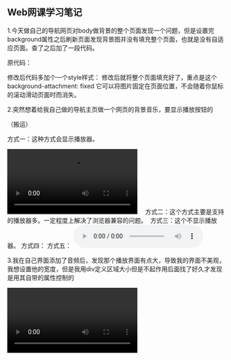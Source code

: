 ﻿## Web网课学习笔记

1.今天做自己的导航网页对body做背景的整个页面发现一个问题，但是设置完 background属性之后刷新页面发现背景图并没有填充整个页面，也就是没有自适应页面。查了之后加了一段代码。

原代码：

<body background="imagines/beijing.png" >
修改后代码多加个一个style样式：

<body background="imagines/beijing.png"     
    style=" background-repeat:no-repeat ;      
  background-size:100% 100%;       
  background-attachment: fixed ;" >
修改后就将整个页面填充好了，重点是这个background-attachment: fixed 它可以将图片固定在页面位置，不会随着你鼠标的滚动滑动页面时而消失。



2.突然想着给我自己做的导航主页做一个网页的背景音乐，要显示播放按钮的

（搬运）

方式一：这种方式会显示播放器。

<video controls="" autoplay="" name="media">
<source src="音乐" type="audio/mpeg">
</video>　
方式二：这个方式主要是支持的播放器多。一定程度上解决了浏览器兼容的问题。
<embed src="music/We Don't Talk Anymore.mp3" autostart="true" loop="true" hidden="true">
</embed>
方式三：这个不显示播放器。
<audio autoplay="" loop="">
<source src="http://mi.0w0.im/Letter_Song.mp3">
</audio>
方式四：

<bgsound src=背景音乐链接地址 loop=-1>
方式五：

<audio src="music/We Don't Talk Anymore.mp3" id="aud" autoplay="autoplay" controls="controls" preload="auto">
</audio>


3.我在自己界面添加了音频后，发现那个播放界面有点大，导致我的界面不美观，我想设置他的宽度，但是我用div定义区域大小但是不起作用后面找了好久才发现是用其自带的属性控制的

<video width="" height="" >
设置完之后就完美解决了



4.margin:0 auto居中的前提是我们为div设置了宽度，如果没有设置宽度，就算使用了改css属性，也不会取作用。因此，首先要检查一下是否设置宽度。

检查一下div是否使用了float:left或float:right,如果使用了float:left或float:right，margin:0 auto也不会取作用



5.while循环关闭窗口会导致首页刷新无响应为什么呢?（待解决）





6.absolute属性会令margin的0 auto属性的居中失效



7.transform进行移动不能分两行写，否则只进行后面的transform的操作

transform: ........

transform: ........  如这样则只会执行第二行的



8.boxing-sizing：border-box的用途

使用了box-siziing:border-box之后，div把border的宽度也计算进了width和height



9.canvas 

这个画布由于没有看书系统地学，使用起来的时候产生了很多奇怪的错误，用js做画板的时候，发现这个鼠标在哪，但并不在哪画，后来搜了一下文章，才发现这个canvas的高宽只能在标签内进行设置，不然会导致很多问题。参考https://www.cnblogs.com/jacobb/p/6814317.html



10.translate 跟 动画animation不能用在一个元素上

要多嵌套上一个div元素，否则translate会失效



11.HTML、XML、XHTML 有什么区别?

HTML即是超文本标记语言（Hyper Text Markup Language），是最早写网页的语言，但是由于时间早，规范不是很好，大小写混写且编码不规范,是语法较为松散的、不严格的Web语言

XHTML是升级版的html（Extensible Hyper Text Markup Language），对html进行了规范，编码更加严谨纯洁，也是一种过渡语言，html向xml过渡的语言。实际上XHTML 与 HTML 4.01 标准没有太多的不同。

XML是可扩展标记语言（Extensible Markup Language），是一种跨平台语言，编码更自由，可以自由创建标签（
比如像下面这样创建：
<note><to>Tove</to><from>Jani</from><heading>Reminder</heading><body>Don't forget me this weekend!</body><te>
），主要用于存储数据和结构，可扩展

HTML和XML的区别：
XML 被设计用来传输和存储数据，其焦点是数据的内容。
HTML 被设计用来显示数据，其焦点是数据的外观。
HTML 旨在显示信息，而 XML 旨在传输信息。
XML在定义标记时区分大小写，而HTML标记不区分大小写。


